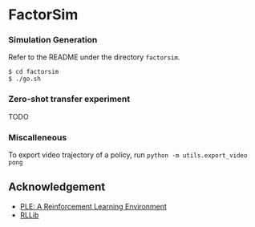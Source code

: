 # FactorSim

### Simulation Generation
Refer to the README under the directory `factorsim`.
```
$ cd factorsim
$ ./go.sh
```

### Zero-shot transfer experiment
TODO

### Miscalleneous
To export video trajectory of a policy, run 
`python -m utils.export_video pong`

## Acknowledgement
- [PLE: A Reinforcement Learning Environment](https://pygame-learning-environment.readthedocs.io/en/latest/)
- [RLLib](https://docs.ray.io/en/latest/rllib/index.html)